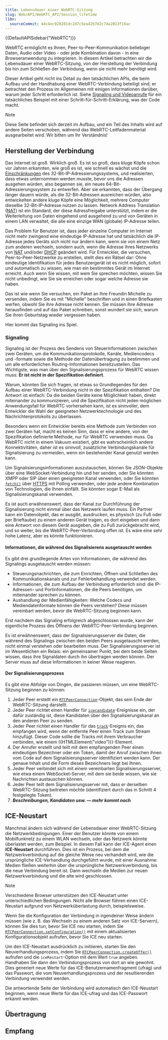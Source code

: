 ```yaml
---
title: Lebensdauer einer WebRTC-Sitzung
slug: Web/API/WebRTC_API/Session_lifetime
l10n:
  sourceCommit: 44c4ec928281dc2d7c5ea42b7d2c74a2013f16ac
---
```


{{DefaultAPISidebar("WebRTC")}}

WebRTC ermöglicht es Ihnen, Peer-to-Peer-Kommunikation beliebiger Daten, Audio oder Video - oder jede Kombination davon - in eine Browseranwendung zu integrieren. In diesem Artikel betrachten wir die Lebensdauer einer WebRTC-Sitzung, von der Herstellung der Verbindung bis hin zum Schließen der Verbindung, wenn sie nicht mehr benötigt wird.

Dieser Artikel geht nicht ins Detail zu den tatsächlichen APIs, die beim Aufbau und der Handhabung einer WebRTC-Verbindung beteiligt sind; er betrachtet den Prozess im Allgemeinen mit einigen Informationen darüber, warum jeder Schritt erforderlich ist. Siehe [Signaling und Videoanrufe](/de/docs/Web/API/WebRTC_API/Signaling_and_video_calling) für ein tatsächliches Beispiel mit einer Schritt-für-Schritt-Erklärung, was der Code macht.

> [!NOTE]
> Diese Seite befindet sich derzeit im Aufbau, und ein Teil des Inhalts wird auf andere Seiten verschoben, während das WebRTC-Leitfadenmaterial ausgearbeitet wird. Wir bitten um Ihr Verständnis!

## Herstellung der Verbindung

Das Internet ist groß. Wirklich groß. Es ist so groß, dass kluge Köpfe schon vor Jahren erkannten, wie groß es ist, wie schnell es wächst und die [Einschränkungen](https://en.wikipedia.org/wiki/IPv4_address_exhaustion) des 32-Bit-IP-Adressierungssystems, und realisierten, dass etwas unternommen werden musste, bevor uns die Adressen ausgehen würden, also begannen sie, ein neues 64-Bit-Adressierungssystem zu entwerfen. Aber sie erkannten, dass der Übergang länger dauern würde, als die 32-Bit-Adressen ausreichen würden, also entwickelten andere kluge Köpfe eine Möglichkeit, mehrere Computer dieselbe 32-Bit-IP-Adresse nutzen zu lassen. Network Address Translation ([NAT](/de/docs/Glossary/NAT)) ist ein Standard, der diese Adressfreigabe unterstützt, indem er die Weiterleitung von Daten eingehend und ausgehend zu und von Geräten in einem LAN verwaltet, die alle eine einzige WAN (globale) IP-Adresse teilen.

Das Problem für Benutzer ist, dass jeder einzelne Computer im Internet nicht mehr zwingend eine eindeutige IP-Adresse hat und tatsächlich die IP-Adresse jedes Geräts sich nicht nur ändern kann, wenn sie von einem Netz zum anderen wechseln, sondern auch, wenn die Adresse ihres Netzwerks von [NAT](/de/docs/Glossary/NAT) und/oder [DHCP](https://en.wikipedia.org/wiki/DHCP) geändert wird. Für Entwickler, die versuchen, Peer-to-Peer-Netzwerke zu erstellen, stellt dies ein Rätsel dar: Ohne eindeutige Identifikation für jedes Benutzergerät ist es nicht möglich, sofort und automatisch zu wissen, wie man ein bestimmtes Gerät im Internet erreicht. Auch wenn Sie wissen, mit wem Sie sprechen möchten, wissen Sie nicht unbedingt, wie Sie sie erreichen oder sogar welche Adresse sie haben.

Das ist wie wenn Sie versuchen, ein Paket an Ihre Freundin Michelle zu versenden, indem Sie es mit "Michelle" beschriften und in einen Briefkasten werfen, obwohl Sie ihre Adresse nicht kennen. Sie müssen ihre Adresse herausfinden und auf das Paket schreiben, sonst wundert sie sich, warum Sie ihren Geburtstag wieder vergessen haben.

Hier kommt das Signaling ins Spiel.

### Signaling

Signaling ist der Prozess des Sendens von Steuerinformationen zwischen zwei Geräten, um die Kommunikationsprotokolle, Kanäle, Mediencodecs und -formate sowie die Methode der Datenübertragung zu bestimmen und um alle erforderlichen Routing-Informationen bereitzustellen. Das Wichtigste, was man über den Signalisierungsprozess für WebRTC wissen muss: **Er ist nicht in der Spezifikation definiert**.

Warum, könnten Sie sich fragen, ist etwas so Grundlegendes für den Aufbau einer WebRTC-Verbindung nicht in der Spezifikation enthalten? Die Antwort ist einfach: Da die beiden Geräte keine Möglichkeit haben, direkt miteinander zu kommunizieren, und die Spezifikation nicht jeden möglichen Anwendungsfall für WebRTC vorhersehen kann, ist es sinnvoller, dem Entwickler die Wahl der geeigneten Netzwerktechnologie und des Nachrichtenprotokolls zu überlassen.

Besonders wenn ein Entwickler bereits eine Methode zum Verbinden von zwei Geräten hat, macht es keinen Sinn, dass er eine andere, von der Spezifikation definierte Methode, nur für WebRTC verwenden muss. Da WebRTC nicht in einem Vakuum existiert, gibt es wahrscheinlich andere Konnektivitäten, daher ist es sinnvoll, zusätzliche Verbindungskanäle für Signalisierung zu vermeiden, wenn ein bestehender Kanal genutzt werden kann.

Um Signalisierungsinformationen auszutauschen, können Sie JSON-Objekte über eine WebSocket-Verbindung hin und her senden, oder Sie könnten XMPP oder SIP über einen geeigneten Kanal verwenden, oder Sie könnten [`fetch()`](/de/docs/Web/API/Window/fetch) über [HTTPS](/de/docs/Glossary/HTTPS) mit Polling verwenden, oder jede andere Kombination von Technologien, die Ihnen einfällt. Sie könnten sogar E-Mail als Signalisierungskanal verwenden.

Es ist auch erwähnenswert, dass der Kanal zur Durchführung der Signalisierung nicht einmal über das Netzwerk laufen muss. Ein Partner kann ein Datenobjekt, das er ausgibt, ausdrucken, es physisch (zu Fuß oder per Brieftaube) zu einem anderen Gerät tragen, es dort eingeben und dann eine Antwort von diesem Gerät ausgeben, die zu Fuß zurückgebracht wird, und so weiter, bis die WebRTC-Peer-Verbindung offen ist. Es wäre eine sehr hohe Latenz, aber es könnte funktionieren.

#### Informationen, die während des Signalisierens ausgetauscht werden

Es gibt drei grundlegende Arten von Informationen, die während des Signalings ausgetauscht werden müssen:

- Steuerungsnachrichten, die zum Einrichten, Öffnen und Schließen des Kommunikationskanals und zur Fehlerbehandlung verwendet werden.
- Informationen, die zum Aufbau der Verbindung erforderlich sind: die IP-Adressen- und Portinformationen, die die Peers benötigen, um miteinander sprechen zu können.
- Aushandlung der Medienfähigkeiten: Welche Codecs und Mediendatenformate können die Peers verstehen? Diese müssen vereinbart werden, bevor die WebRTC-Sitzung beginnen kann.

Erst nachdem das Signaling erfolgreich abgeschlossen wurde, kann der eigentliche Prozess des Öffnens der WebRTC-Peer-Verbindung beginnen.

Es ist erwähnenswert, dass der Signalisierungsserver die Daten, die während des Signalings zwischen den beiden Peers ausgetauscht werden, nicht einmal verstehen oder bearbeiten muss. Der Signalisierungsserver ist im Wesentlichen ein Relais: ein gemeinsamer Punkt, bei dem beide Seiten wissen, dass ihre Signaldaten durch ihn übertragen werden können. Der Server muss auf diese Informationen in keiner Weise reagieren.

#### Der Signalisierungsprozess

Es gibt eine Abfolge von Dingen, die passieren müssen, um eine WebRTC-Sitzung beginnen zu können:

1. Jeder Peer erstellt ein [`RTCPeerConnection`](/de/docs/Web/API/RTCPeerConnection)-Objekt, das sein Ende der WebRTC-Sitzung darstellt.
2. Jeder Peer richtet einen Handler für [`icecandidate`](/de/docs/Web/API/RTCPeerConnection/icecandidate_event)-Ereignisse ein, der dafür zuständig ist, diese Kandidaten über den Signalisierungskanal an den anderen Peer zu senden.
3. Jeder Peer richtet einen Handler für das [`track`](/de/docs/Web/API/RTCPeerConnection/track_event)-Ereignis ein, das empfangen wird, wenn der entfernte Peer einen Track zum Stream hinzufügt. Dieser Code sollte die Tracks mit ihrem Verbraucher verbinden, wie einem {{HTMLElement("video")}}-Element.
4. Der Anrufer erstellt und teilt mit dem empfangenden Peer einen eindeutigen Bezeichner oder ein Token, damit der Anruf zwischen ihnen vom Code auf dem Signalisierungsserver identifiziert werden kann. Der genaue Inhalt und die Form dieses Bezeichners liegt bei Ihnen.
5. Jeder Peer verbindet sich mit einem vereinbarten Signalisierungsserver, wie etwa einem WebSocket-Server, mit dem sie beide wissen, wie sie Nachrichten austauschen können.
6. Jeder Peer teilt dem Signalisierungsserver mit, dass er derselben WebRTC-Sitzung beitreten möchte (identifiziert durch das in Schritt 4 festgelegte Token).
7. **_Beschreibungen, Kandidaten usw. — mehr kommt noch_**

## ICE-Neustart

Manchmal ändern sich während der Lebensdauer einer WebRTC-Sitzung die Netzwerkbedingungen. Einer der Benutzer könnte von einem Mobilfunknetz zu einem WLAN wechseln, oder das Netzwerk könnte überlastet werden, zum Beispiel. In diesem Fall kann der ICE-Agent einen **ICE-Neustart** durchführen. Dies ist ein Prozess, bei dem die Netzwerkverbindung auf die gleiche Weise neu verhandelt wird, wie die ursprüngliche ICE-Verhandlung durchgeführt wurde, mit einer Ausnahme: Medien fließen weiterhin über die ursprüngliche Netzwerkverbindung, bis die neue Verbindung bereit ist. Dann wechseln die Medien zur neuen Netzwerkverbindung und die alte wird geschlossen.

> [!NOTE]
> Verschiedene Browser unterstützen den ICE-Neustart unter unterschiedlichen Bedingungen. Nicht alle Browser führen einen ICE-Neustart aufgrund von Netzwerküberlastung durch, beispielsweise.

Wenn Sie die Konfiguration der Verbindung in irgendeiner Weise ändern müssen (wie z. B. das Wechseln zu einem anderen Satz von ICE-Servern), können Sie dies tun, bevor Sie ICE neu starten, indem Sie [`RTCPeerConnection.setConfiguration()`](/de/docs/Web/API/RTCPeerConnection/setConfiguration) mit einem aktualisierten Konfigurationsobjekt aufrufen, bevor Sie ICE neu starten.

Um den ICE-Neustart ausdrücklich zu initiieren, starten Sie den Neuverhandlungsprozess, indem Sie [`RTCPeerConnection.createOffer()`](/de/docs/Web/API/RTCPeerConnection/createOffer) aufrufen und die `iceRestart`-Option mit dem Wert `true` angeben. Handhaben Sie dann den Verbindungsprozess von dort an wie gewohnt. Dies generiert neue Werte für das ICE-Benutzernamenfragment (ufrag) und das Passwort, die vom Neuverhandlungsprozess und der resultierenden Verbindung verwendet werden.

Die antwortende Seite der Verbindung wird automatisch den ICE-Neustart beginnen, wenn neue Werte für das ICE-ufrag und das ICE-Passwort erkannt werden.

## Übertragung

## Empfang
